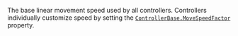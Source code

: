 The base linear movement speed used by all controllers. Controllers
individually customize speed by setting the
[`ControllerBase.MoveSpeedFactor`](https://create.roblox.com/docs/reference/engine/classes/ControllerBase#MoveSpeedFactor) property.
